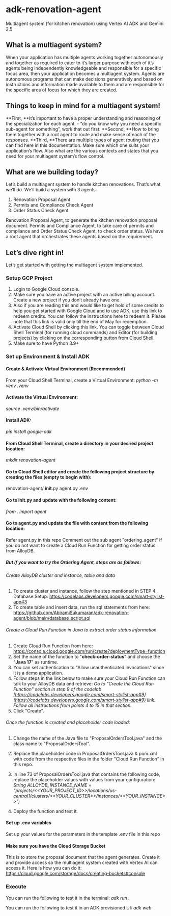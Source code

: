 # adk-renovation-agent
Multiagent system (for kitchen renovation) using Vertex AI ADK and Gemini 2.5

## What is a multiagent system?

When your application has multiple agents working together autonomously and together as required to cater to it’s larger purpose with each of it’s agents being independently knowledgeable and responsible for a specific focus area, then your application becomes a multiagent system. Agents are autonomous programs that can make decisions generatively and based on instructions and information made available to them and are responsible for the specific area of focus for which they are created.

## Things to keep in mind for a multiagent system!

**First, **It’s important to have a proper understanding and reasoning of the specialization for each agent. - “do you know why you need a specific sub-agent for something”, work that out first.
**Second, **How to bring them together with a root agent to route and make sense of each of the responses.
**Third, **There are multiple types of agent routing that you can find here in this documentation. Make sure which one suits your application’s flow. Also what are the various contexts and states that you need for your multiagent system’s flow control.

## What are we building today?
Let’s build a multiagent system to handle kitchen renovations. That’s what we’ll do. We’ll build a system with 3 agents. 

1. Renovation Proposal Agent
2. Permits and Compliance Check Agent
3. Order Status Check Agent

Renovation Proposal Agent, to generate the kitchen renovation proposal document. Permits and Compliance Agent, to take care of permits and compliance and Order Status Check Agent, to check order status. We have a root agent that orchestrates these agents based on the requirement.

## Let’s dive right in!
Let’s get started with getting the multiagent system implemented.

### Setup GCP Project

1. Login to Google Cloud console.  
2. Make sure you have an active project with an active billing account. Create a new project if you don’t already have one. 
3. Also if you are reading this and would like to get hold of some credits to help you get started with Google Cloud and to use ADK, use this link to redeem credits. You can follow the instructions here to redeem it. Please note that this link is valid only till the end of May for redemption.
4. Activate Cloud Shell by clicking this link. You can toggle between Cloud Shell Terminal (for running cloud commands) and Editor (for building projects) by clicking on the corresponding button from Cloud Shell.
5. Make sure to have Python 3.9+


### Set up Environment & Install ADK
#### Create & Activate Virtual Environment (Recommended)
From your Cloud Shell Terminal, create a Virtual Environment: 
_python -m venv .venv_

#### Activate the Virtual Environment:
_source .venv/bin/activate_

#### Install ADK:
_pip install google-adk_

#### From Cloud Shell Terminal, create a directory in your desired project location:
_mkdir renovation-agent_

#### Go to Cloud Shell editor and create the following project structure by creating the files (empty to begin with):
renovation-agent/
        __init__.py
        agent.py
        .env
        
#### Go to __init__.py and update with the following content:
_from . import agent_

#### Go to agent.py and update the file with content from the following location:
Refer agent.py in this repo
Comment out the sub agent "ordering_agent" if you do not want to create a Cloud Run Function for getting order status from AlloyDB.

##### But if you want to try the Ordering Agent, steps are as follows:

###### Create AlloyDB cluster and instance, table and data
1. To create cluster and instance, follow the step mentioned in STEP 4. Database Setup: https://codelabs.developers.google.com/smart-stylist-app#3
2. To create table and insert data, run the sql statements from here: https://github.com/AbiramiSukumaran/adk-renovation-agent/blob/main/database_script.sql

###### Create a Cloud Run Function in Java to extract order status information
1. Create Cloud Run Function from here: https://console.cloud.google.com/run/create?deploymentType=function
2. Set the name of the function to "**check-order-status**" and choose the "**Java 17**" as runtime. 
3. You can set authentication to "Allow unauthenticated invocations" since it is a demo application.
4. Follow steps in the link below to make sure your Cloud Run Function can talk to your AlloyDB data and retrieve:
        _Go to "Create the Cloud Run Function" section in step 9 of the codelab [https://codelabs.developers.google.com/smart-stylist-app#9](https://codelabs.developers.google.com/smart-stylist-app#9) link._
        _Follow all instructions from points 4 to 15 in that section._
5. Click "Create".

###### Once the function is created and placeholder code loaded:
1. Change the name of the Java file to "ProposalOrdersTool.java" and the class name to "ProposalOrdersTool". 
2. Replace the placeholder code in ProposalOrdersTool.java & pom.xml with code from the respective files in the folder "Cloud Run Function" in this repo. 
3. In line 73 of ProposalOrdersTool.java that contains the following code, replace the placeholder values with values from your configuration:
        _String ALLOYDB_INSTANCE_NAME = "projects/<<YOUR_PROJECT_ID>>/locations/us-central1/clusters/<<YOUR_CLUSTER>>/instances/<<YOUR_INSTANCE>>";_

4. Deploy the function and test it.

#### Set up .env variables
Set up your values for the parameters in the template .env file in this repo

#### Make sure you have the Cloud Storage Bucket
This is to store the proposal document that the agent generates.
Create it and provide access so the multiagent system created with Vertex AI can access it.
Here is how you can do it: https://cloud.google.com/storage/docs/creating-buckets#console

### Execute
You can run the following to test it in the terminal:
_adk run ._

You can run the following to test it in an ADK provisioned UI:
_adk web_

